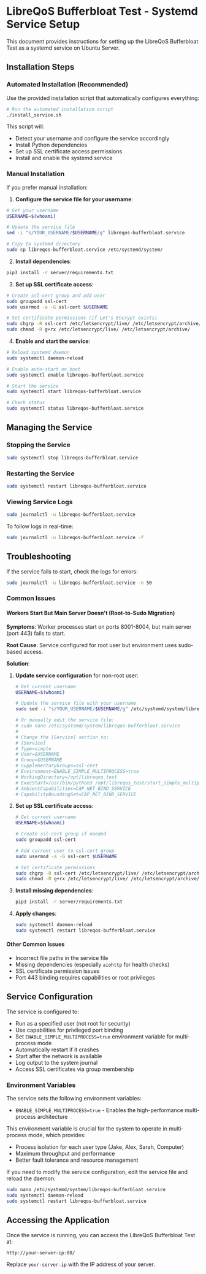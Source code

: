 # LibreQoS Bufferbloat Test - Systemd Service Setup

This document provides instructions for setting up the LibreQoS Bufferbloat Test as a systemd service on Ubuntu Server.

## Installation Steps

### Automated Installation (Recommended)

Use the provided installation script that automatically configures everything:

```bash
# Run the automated installation script
./install_service.sh
```

This script will:
- Detect your username and configure the service accordingly
- Install Python dependencies
- Set up SSL certificate access permissions
- Install and enable the systemd service

### Manual Installation

If you prefer manual installation:

1. **Configure the service file for your username**:
```bash
# Get your username
USERNAME=$(whoami)

# Update the service file
sed -i "s/YOUR_USERNAME/$USERNAME/g" libreqos-bufferbloat.service

# Copy to systemd directory
sudo cp libreqos-bufferbloat.service /etc/systemd/system/
```

2. **Install dependencies**:
```bash
pip3 install -r server/requirements.txt
```

3. **Set up SSL certificate access**:
```bash
# Create ssl-cert group and add user
sudo groupadd ssl-cert
sudo usermod -a -G ssl-cert $USERNAME

# Set certificate permissions (if Let's Encrypt exists)
sudo chgrp -R ssl-cert /etc/letsencrypt/live/ /etc/letsencrypt/archive/
sudo chmod -R g+rx /etc/letsencrypt/live/ /etc/letsencrypt/archive/
```

4. **Enable and start the service**:
```bash
# Reload systemd daemon
sudo systemctl daemon-reload

# Enable auto-start on boot
sudo systemctl enable libreqos-bufferbloat.service

# Start the service
sudo systemctl start libreqos-bufferbloat.service

# Check status
sudo systemctl status libreqos-bufferbloat.service
```

## Managing the Service

### Stopping the Service

```bash
sudo systemctl stop libreqos-bufferbloat.service
```

### Restarting the Service

```bash
sudo systemctl restart libreqos-bufferbloat.service
```

### Viewing Service Logs

```bash
sudo journalctl -u libreqos-bufferbloat.service
```

To follow logs in real-time:

```bash
sudo journalctl -u libreqos-bufferbloat.service -f
```

## Troubleshooting

If the service fails to start, check the logs for errors:

```bash
sudo journalctl -u libreqos-bufferbloat.service -n 50
```

### Common Issues

#### Workers Start But Main Server Doesn't (Root-to-Sudo Migration)
**Symptoms**: Worker processes start on ports 8001-8004, but main server (port 443) fails to start.

**Root Cause**: Service configured for root user but environment uses sudo-based access.

**Solution**:
1. **Update service configuration** for non-root user:
   ```bash
   # Get current username
   USERNAME=$(whoami)
   
   # Update the service file with your username
   sudo sed -i "s/YOUR_USERNAME/$USERNAME/g" /etc/systemd/system/libreqos-bufferbloat.service
   
   # Or manually edit the service file:
   # sudo nano /etc/systemd/system/libreqos-bufferbloat.service
   #
   # Change the [Service] section to:
   # [Service]
   # Type=simple
   # User=$USERNAME
   # Group=$USERNAME
   # SupplementaryGroups=ssl-cert
   # Environment=ENABLE_SIMPLE_MULTIPROCESS=true
   # WorkingDirectory=/opt/libreqos_test
   # ExecStart=/usr/bin/python3 /opt/libreqos_test/start_simple_multiprocess.py --ssl-certfile /opt/libreqos_test/ssl/cert.pem --ssl-keyfile /opt/libreqos_test/ssl/key.pem --port 443
   # AmbientCapabilities=CAP_NET_BIND_SERVICE
   # CapabilityBoundingSet=CAP_NET_BIND_SERVICE
   ```

2. **Set up SSL certificate access**:
   ```bash
   # Get current username
   USERNAME=$(whoami)
   
   # Create ssl-cert group if needed
   sudo groupadd ssl-cert
   
   # Add current user to ssl-cert group
   sudo usermod -a -G ssl-cert $USERNAME
   
   # Set certificate permissions
   sudo chgrp -R ssl-cert /etc/letsencrypt/live/ /etc/letsencrypt/archive/
   sudo chmod -R g+rx /etc/letsencrypt/live/ /etc/letsencrypt/archive/
   ```

3. **Install missing dependencies**:
   ```bash
   pip3 install -r server/requirements.txt
   ```

4. **Apply changes**:
   ```bash
   sudo systemctl daemon-reload
   sudo systemctl restart libreqos-bufferbloat.service
   ```

#### Other Common Issues
- Incorrect file paths in the service file
- Missing dependencies (especially `aiohttp` for health checks)
- SSL certificate permission issues
- Port 443 binding requires capabilities or root privileges

## Service Configuration

The service is configured to:
- Run as a specified user (not root for security)
- Use capabilities for privileged port binding
- Set `ENABLE_SIMPLE_MULTIPROCESS=true` environment variable for multi-process mode
- Automatically restart if it crashes
- Start after the network is available
- Log output to the system journal
- Access SSL certificates via group membership

### Environment Variables

The service sets the following environment variables:
- `ENABLE_SIMPLE_MULTIPROCESS=true` - Enables the high-performance multi-process architecture

This environment variable is crucial for the system to operate in multi-process mode, which provides:
- Process isolation for each user type (Jake, Alex, Sarah, Computer)
- Maximum throughput and performance
- Better fault tolerance and resource management

If you need to modify the service configuration, edit the service file and reload the daemon:

```bash
sudo nano /etc/systemd/system/libreqos-bufferbloat.service
sudo systemctl daemon-reload
sudo systemctl restart libreqos-bufferbloat.service
```

## Accessing the Application

Once the service is running, you can access the LibreQoS Bufferbloat Test at:

```
http://your-server-ip:80/
```

Replace `your-server-ip` with the IP address of your server.